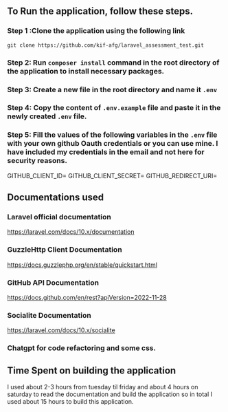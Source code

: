 ##  To Run the application, follow these steps. 

### Step 1 :Clone the application using the following link 
`git clone https://github.com/kif-afg/laravel_assessment_test.git`

### Step 2: Run `composer install` command in the root directory of the application to install necessary packages.

### Step 3: Create a new file in the root directory and name it `.env`

### Step 4: Copy the content of `.env.example` file and paste it in the newly created `.env` file.

### Step 5: Fill the values of the following variables in the `.env` file with your own github Oauth credentials or you can use  mine. I have included my credentials in the email and not here for security reasons.

GITHUB_CLIENT_ID=
GITHUB_CLIENT_SECRET=
GITHUB_REDIRECT_URI=

## Documentations used
### Laravel official documentation
https://laravel.com/docs/10.x/documentation
### GuzzleHttp Client Documentation
https://docs.guzzlephp.org/en/stable/quickstart.html
### GitHub API Documentation
https://docs.github.com/en/rest?apiVersion=2022-11-28
### Socialite Documentation
https://laravel.com/docs/10.x/socialite
### Chatgpt for code refactoring and some css. 


## Time Spent on building the application
I used about 2-3 hours from tuesday  til friday and about 4 hours on saturday  to read the documentation and build the application so in total I used about 15 hours to build this application. 
